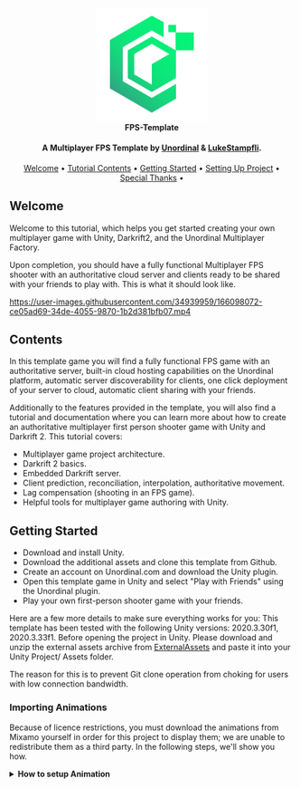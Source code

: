 <h4 align="center">
  <br>
  <a href="http://www.unordinal.com"><img src="u.png" alt="Markdownify" width="200"></a>
  <br>FPS-Template<br>
</h1>



<h4 align="center">A Multiplayer FPS Template by <a href="https://www.unordinal.com" target="_blank">Unordinal</a> &#38; <a href="https://github.com/LukeStampfli" target="_blank">LukeStampfli</a>.</h4>

<p align="center">
  <a href="#welcome">Welcome</a> •
  <a href="#tutorial-contents">Tutorial Contents</a> •
  <a href="#getting-started">Getting Started</a> •
  <a href="#setting-up-project">Setting Up Project</a> •
  <a href="#special-thanks">Special Thanks</a> •
</p>

## Welcome
Welcome to this tutorial, which helps you get started creating your own multiplayer game with Unity, Darkrift2, and the Unordinal Multiplayer Factory.

Upon completion, you should have a fully functional Multiplayer FPS shooter with an authoritative cloud server and clients ready to be shared with your friends to play with. This is what it should look like.

https://user-images.githubusercontent.com/34939959/166098072-ce05ad69-34de-4055-9870-1b2d381bfb07.mp4
## Contents

In this template game you will find a fully functional FPS game with an authoritative server, built-in cloud hosting capabilities on the Unordinal platform, automatic server discoverability for clients, one click deployment of your server to cloud, automatic client sharing with your friends.

Additionally to the features provided in the template, you will also find a tutorial and documentation where you can learn more about how to create an authoritative multiplayer first person shooter game with Unity and Darkrift 2. This tutorial covers:

* Multiplayer game project architecture.
* Darkrift 2 basics.
* Embedded Darkrift server.
* Client prediction, reconciliation, interpolation, authoritative movement.
* Lag compensation (shooting in an FPS game).
* Helpful tools for multiplayer game authoring with Unity.

## Getting Started

* Download and install Unity.
* Download the additional assets and clone this template from Github.
* Create an account on Unordinal.com and download the Unity plugin.
* Open this template game in Unity and select "Play with Friends" using the Unordinal plugin.
* Play your own first-person shooter game with your friends.

Here are a few more details to make sure everything works for you:
This template has been tested with the following Unity versions: 2020.3.30f1, 2020.3.33f1.
Before opening the project in Unity. Please download and unzip the external assets archive from [ExternalAssets](https://drive.google.com/file/d/1d-QGKSQvc69VgRJXO5rhPQF6SPK-w9xk/view) and paste it into your Unity Project/ Assets folder. 

The reason for this is to prevent Git clone operation from choking for users with low connection bandwidth.

### Importing Animations

Because of licence restrictions, you must download the animations from Mixamo yourself in order for this project to display them; we are unable to redistribute them as a third party. In the following steps, we'll show you how.
<details><summary><b>How to setup Animation</b></summary>

* Open https://www.mixamo.com/ and sign in or create a Mixamo account with Adobe if necessary.
  
* Navigate to the "Animations" tab and look for "Basic Shooter Pack.
  
* Choose the Basic Shooter Pack (it should have 16 animations, beware of the similarly named Shooter Pack and Slim Shooter Pack)
  
* When you press the Download button to the right, a "Basic Shooter Pack.zip" file should be downloaded.
  
* Unzip the file into the EmbeddedFPSClient/Assets/Character/Animations folder.
  
* Enter Unity and wait for the animations to finish importing.
  
* Select all new animations.
  
* In the Unity project view, select the FBX files and navigate to the Rig tab in the inspector Import settings. This is how it should look:
  Select Humanoid.
  
* Select Copy from Avatar.
  
* Select AvatarArmature as the Source.
  
* To save your changes, click Apply. If everything went well, the files should re-import without any warnings or errors in the console.
  
* Select the asset CharacterPrimary.
  
* Drag and drop the animation assets' mixamo.com sub-assets into the CharacterPrimary's corresponding slots.

That's it; the animations should now be visible in-game.

## Special Thanks
Special thanks to [LukeStampfli](https://github.com/LukeStampfli/EmbeddedFPSExample) for the orignial technical DR2 template project which handles the DR2 networking model.
Special thanks to [DevIos01](https://github.com/DevIos01/FPS-Starter-Assets) for sharing his Graphical Game Assets used in this template.
Special thanks to [KABBOUCHI](https://github.com/KABBOUCHI) for converting this tutorial into a website.
